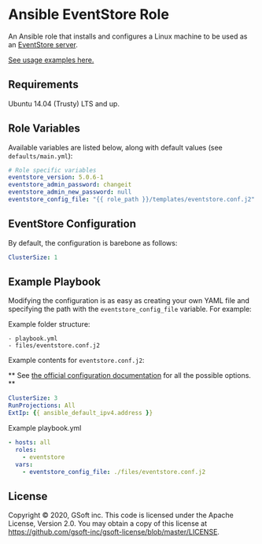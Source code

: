# Ansible EventStore Role

An Ansible role that installs and configures a Linux machine to be used as an [EventStore server](https://eventstore.com).

[See usage examples here.](https://github.com/gsoft-inc/ansible-role-eventstore-example)

## Requirements

Ubuntu 14.04 (Trusty) LTS and up.

## Role Variables

Available variables are listed below, along with default values (see `defaults/main.yml`):

```yaml
# Role specific variables
eventstore_version: 5.0.6-1
eventstore_admin_password: changeit
eventstore_admin_new_password: null
eventstore_config_file: "{{ role_path }}/templates/eventstore.conf.j2"
```

## EventStore Configuration

By default, the configuration is barebone as follows:
```yaml
ClusterSize: 1
```

## Example Playbook

Modifying the configuration is as easy as creating your own YAML file and specifying the path with the `eventstore_config_file` variable. For example:

Example folder structure:

```
- playbook.yml
- files/eventstore.conf.j2
```

Example contents for `eventstore.conf.j2`:

** See [the official configuration documentation](https://eventstore.com/docs/server/command-line-arguments/index.html) for all the possible options. **

```yaml
ClusterSize: 3
RunProjections: All
ExtIp: {{ ansible_default_ipv4.address }}
```

Example playbook.yml

```yaml
- hosts: all
  roles:
    - eventstore
  vars:
    - eventstore_config_file: ./files/eventstore.conf.j2
```

## License

Copyright © 2020, GSoft inc. This code is licensed under the Apache License, Version 2.0. You may obtain a copy of this license at https://github.com/gsoft-inc/gsoft-license/blob/master/LICENSE.
